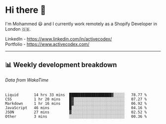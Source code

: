 # Hi there 👋

I'm Mohammed 😃 and I currently work remotely as a Shopify Developer in London 🇬🇧.

LinkedIn - https://www.linkedin.com/in/activecodex/
<br/>
Portfolio - https://www.activecodex.com/

---

## 📊 Weekly development breakdown
###### Data from WakaTime

<!--START_SECTION:waka-->

```text
Liquid       14 hrs 33 mins  ███████████████████▓░░░░░   78.77 %
CSS          1 hr 20 mins    █▓░░░░░░░░░░░░░░░░░░░░░░░   07.27 %
Markdown     1 hr 16 mins    █▓░░░░░░░░░░░░░░░░░░░░░░░   06.92 %
JavaScript   46 mins         █░░░░░░░░░░░░░░░░░░░░░░░░   04.16 %
JSON         27 mins         ▓░░░░░░░░░░░░░░░░░░░░░░░░   02.52 %
Other        3 mins          ░░░░░░░░░░░░░░░░░░░░░░░░░   00.36 %
```

<!--END_SECTION:waka-->
